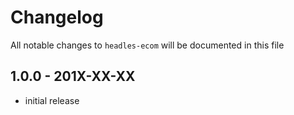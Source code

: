 # Changelog

All notable changes to `headles-ecom` will be documented in this file

## 1.0.0 - 201X-XX-XX

- initial release
